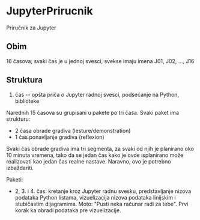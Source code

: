 # JupyterPrirucnik
Priručnik za Jupyter

## Obim
16 časova; svaki čas je u jednoj svesci; svekse imaju imena J01, J02, ..., J16

## Struktura
1. čas -- opšta priča o Jupyter radnoj svesci, podsećanje na Python, biblioteke

Narednih 15 časova su grupisani u pakete po tri časa. Svaki paket ima strukturu:

- 2 časa obrade gradiva (lesture/demonstration)
- 1 čas ponavljanje gradiva (reflexion)

Svaki čas obrade gradiva ima tri segmenta, za svaki od njih je planirano oko 10 minuta vremena,
tako da se jedan čas kako je ovde isplanirano može realizovati kao jedan čas realne nastave.
Naravno, ovo je potrebno izbaždariti.

Paketi:

- 2, 3. i 4. čas: kretanje kroz Jupyter radnu svesku, predstavljanje nizova podataka Python listama, vizuelizacija nizova podataka
linijskim i stubičastim dijagramima. Moto: "Pusti neka računar radi za tebe". Prvi korak ka obradi podataka pre vizuelizacije.

